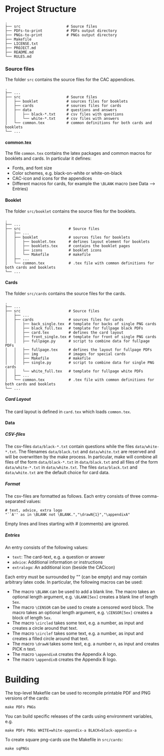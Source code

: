 Project Structure
============================

    .
    ├── src                     # Source files
    ├── PDFs-to-print           # PDFs output directory
    ├── PNGs-to-print           # PNGs output directory
    ├── Makefile
    ├── LICENSE.txt
    ├── PROJECT.md
    ├── README.md
    └── RULES.md


### Source files

The folder `src` contains the source files for the CAC appendices.

    .
    ├── ...
    ├── src                     # Source files
    │   ├── booklet             # sources files for booklets
    │   ├── cards               # sources files for cards
    │   ├── data                # questions and answers
    │   │   ├── black-*.txt     # csv files with questions
    │   │   └── white-*.txt     # csv files with answers
    │   └── common.tex          # common definitions for both cards and booklets
    └── ...
	
#### common.tex

The file `common.tex` contains the latex packages and common macros for booklets and cards.
In particular it defines:

* Fonts, and font size
* Color schemes, e.g. black-on-white or white-on-black
* CAC-icon and icons for the appendices
* Different macros for cards, for example the `\BLANK` macro (see Data --> Entries)

#### Booklet

The folder `src/booklet` contains the source files for the booklets.

    .
    ├── ...
    ├── src                      # Source files
    │   ├── ...
    │   ├── booklet              # sources files for booklets
    │   │   ├── booklet.tex      # defines layout element for booklets
    │   │   ├── booklets.tex     # contains the booklet pages
    │   │   ├── icons            # booklet icons
    │   │   └── Makefile         # makefile
    │   ├── ...
    │   └── common.tex           # .tex file with common definitions for both cards and booklets
    └── ...

#### Cards

The folder `src/cards` contains the source files for the cards.

    .
    ├── ...
    ├── src                      # Source files
    │   ├── ...
    │   ├── cards                # sources files for cards
    │   │   ├── back_single.tex  # template for backs of single PNG cards	
    │   │   ├── black_full.tex   # template for fullpage black PDFs
    │   │   ├── card.tex         # defines the card layout
    │   │   ├── front_single.tex # template for front of single PNG cards	
    │   │   ├── fullpage.py      # script to combine data for fullpage PDFs
    │   │   ├── fullpage.tex     # defines the layout for fullpage PDFs
    │   │   ├── img              # images for special cards
    │   │   ├── Makefile         # makefile
    │   │   ├── single.py        # script to combine data for single PNG cards	
    │   │   └── white_full.tex   # template for fullpage white PDFs
    │   ├── ...
    │   └── common.tex           # .tex file with common definitions for both cards and booklets
    └── ...
	
##### Card Layout

The card layout is defined in `card.tex` which loads `common.tex`.

	
#### Data

##### CSV-files

The csv-files `data/black-*.txt` contain questions while the files
`data/white-*.txt`.
The filenames `data/black.txt` and `data/white.txt` are reserved and will be overwritten by the make process.
In particular, make will combine all files of the form `data/black-*.txt` in `data/black.txt` and all files of the form `data/white-*.txt` in `data/white.txt`.
The files `data/black.txt` and `data/white.txt` are the default choice for card data.

##### Format

The csv-files are formatted as follows.
Each entry consists of three comma-separated values:

    # text, advice, extra logo
    "``A'' as in \BLANK not \BLANK.","\drawN{1}","\appendixA"

Empty lines and lines starting with # (comments) are ignored.

##### Entries

An entry consists of the following values:

* `text`: The card-text, e.g. a question or answer 
* `advice`: Additional information or instructions
* `extralogo`: An additional icon (beside the CACicon) 

Each entry must be surrounded by "" (can be empty) and may contain arbitrary latex code. In particular, the following macros can be used:

* The macro `\BLANK` can be used to add a blank line. The macro takes an optional length argument, e.g. `\BLANK[5ex]` creates a blank line of length `5ex`.
* The macro `\CENSOR` can be used to create a censored word block. The macro takes an optional length argument, e.g. `\CENSOR[5ex]` creates a block of length `5ex`.
* The macro `\circled` takes some text, e.g. a number, as input and creates a circle around that text.
* The macro `\circlef` takes some text, e.g. a number, as input and creates a filled circle around that text.
* The macro `\drawN` takes some text, e.g. a number n, as input and creates PICK n text.
* The macro `\appendixA` creates the Appendix A logo.
* The macro `\appendixB` creates the Appendix B logo.

Building
============================

The top-level Makefile can be used to recompile printable PDF and PNG versions of the cards:

    make PDFs PNGs
	
You can build specific releases of the cards using environment variables, e.g.

    make PDFs PNGs WHITE=white-appendix-a BLACK=black-appendix-a
	
To create square png-cards use the Makefile in `src/cards`:

    make sqPNGs